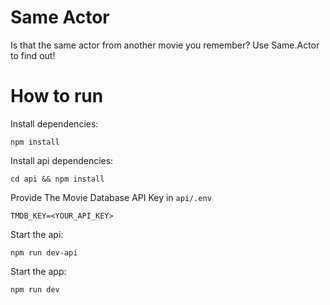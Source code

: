 # Same Actor

Is that the same actor from another movie you remember? Use Same.Actor to find out!

# How to run

Install dependencies:

`npm install`

Install api dependencies:

`cd api && npm install`

Provide The Movie Database API Key in `api/.env`

`TMDB_KEY=<YOUR_API_KEY>`

Start the api:

`npm run dev-api`

Start the app:

`npm run dev`
